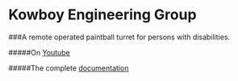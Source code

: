 # Kowboy Engineering Group
###A remote operated paintball turret for persons with disabilities.

#####On [Youtube](https://youtu.be/xE18bY-9qaE?t=8m39s)

#####The complete [documentation](https://drive.google.com/open?id=0BxyfBgV74xMEMTE5QzQxQUJBRERGQjJGOTowLjI)
